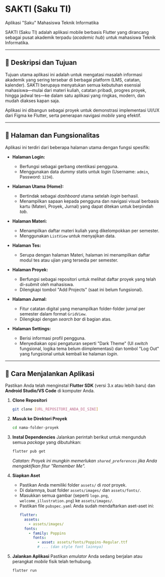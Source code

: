 # SAKTI (Saku TI)
Aplikasi "Saku" Mahasiswa Teknik Informatika

SAKTI (Saku TI) adalah aplikasi mobile berbasis Flutter yang dirancang sebagai pusat akademik terpadu (*academic hub*) untuk mahasiswa Teknik Informatika.

---

## 📝 Deskripsi dan Tujuan

Tujuan utama aplikasi ini adalah untuk mengatasi masalah informasi akademik yang sering tersebar di berbagai platform (LMS, catatan, kalender). SAKTI berupaya menyatukan semua kebutuhan esensial mahasiswa—mulai dari materi kuliah, catatan pribadi, progres proyek, hingga jadwal tes—ke dalam satu aplikasi yang ringkas, modern, dan mudah diakses kapan saja.

Aplikasi ini dibangun sebagai proyek untuk demonstrasi implementasi UI/UX dari Figma ke Flutter, serta penerapan navigasi *mobile* yang efektif.

---

## 📱 Halaman dan Fungsionalitas

Aplikasi ini terdiri dari beberapa halaman utama dengan fungsi spesifik:

* **Halaman Login:**
    * Berfungsi sebagai gerbang otentikasi pengguna.
    * Menggunakan data *dummy* statis untuk *login* (Username: `admin`, Password: `1234`).

* **Halaman Utama (Home):**
    * Bertindak sebagai *dashboard* utama setelah *login* berhasil.
    * Menampilkan sapaan kepada pengguna dan navigasi visual berbasis kartu (Materi, Proyek, Jurnal) yang dapat ditekan untuk berpindah *tab*.

* **Halaman Materi:**
    * Menampilkan daftar materi kuliah yang dikelompokkan per semester.
    * Menggunakan `ListView` untuk menyajikan data.

* **Halaman Tes:**
    * Serupa dengan halaman Materi, halaman ini menampilkan daftar modul tes atau ujian yang tersedia per semester.

* **Halaman Proyek:**
    * Berfungsi sebagai repositori untuk melihat daftar proyek yang telah di-*submit* oleh mahasiswa.
    * Dilengkapi tombol "Add Projects" (saat ini belum fungsional).

* **Halaman Jurnal:**
    * Fitur catatan digital yang menampilkan folder-folder jurnal per semester dalam format `GridView`.
    * Dilengkapi dengan *search bar* di bagian atas.

* **Halaman Settings:**
    * Berisi informasi profil pengguna.
    * Menyediakan opsi pengaturan seperti "Dark Theme" (UI *switch* fungsional, logika tema belum diimplementasi) dan tombol "Log Out" yang fungsional untuk kembali ke halaman *login*.

---

## 🚀 Cara Menjalankan Aplikasi

Pastikan Anda telah menginstal **Flutter SDK** (versi 3.x atau lebih baru) dan **Android Studio/VS Code** di komputer Anda.

1.  **Clone Repositori**
    ```bash
    git clone [URL_REPOSITORI_ANDA_DI_SINI]
    ```

2.  **Masuk ke Direktori Proyek**
    ```bash
    cd nama-folder-proyek
    ```

3.  **Instal Dependencies**
    Jalankan perintah berikut untuk mengunduh semua *package* yang dibutuhkan:
    ```bash
    flutter pub get
    ```
    *Catatan: Proyek ini mungkin memerlukan `shared_preferences` jika Anda mengaktifkan fitur "Remember Me".*

4.  **Siapkan Aset**
    * Pastikan Anda memiliki folder `assets/` di *root* proyek.
    * Di dalamnya, buat folder `assets/images/` dan `assets/fonts/`.
    * Masukkan semua gambar (seperti `logo.png`, `welcome_illustration.png`) ke `assets/images/`.
    * Pastikan file `pubspec.yaml` Anda sudah mendaftarkan aset-aset ini:
        ```yaml
        flutter:
          assets:
            - assets/images/
          fonts:
            - family: Poppins
              fonts:
                - asset: assets/fonts/Poppins-Regular.ttf
                # ... (dan style font lainnya)
        ```

5.  **Jalankan Aplikasi**
    Pastikan *emulator* Anda sedang berjalan atau perangkat *mobile* fisik telah terhubung.
    ```bash
    flutter run
    ```